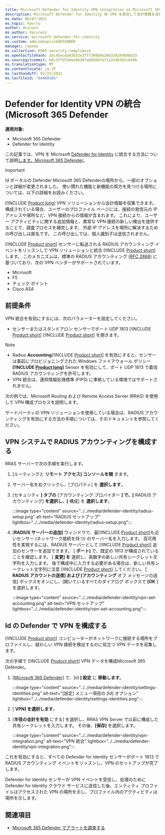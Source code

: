 ```yaml
---
title: Microsoft Defender for Identity VPN integration in Microsoft 365 Defender
description: Microsoft Defender for Identity 用 VPN を統合して会計情報を収集する方法について説明します。Microsoft 365 Defender
ms.date: 06/07/2021
ms.topic: how-to
author: dcurwin
ms.author: dacurwin
ms.service: microsoft-defender-for-identity
ms.custom: admindeeplinkDEFENDER
manager: raynew
ms.collection: M365-security-compliance
ms.openlocfilehash: a5c45ecda43b32e37f7309b9a2de33810d60bd15
ms.sourcegitcommit: b0c3ffd7ddee9b30fab85047a71a31483b5c649b
ms.translationtype: MT
ms.contentlocale: ja-JP
ms.lasthandoff: 03/25/2022
ms.locfileid: "64469165"
---
```

# <a name="defender-for-identity-vpn-integration-in-microsoft-365-defender"></a>Defender for Identity VPN の統合 (Microsoft 365 Defender

**適用対象:**

- Microsoft 365 Defender
- Defender for Identity

この記事では、VPN を Microsoft [Defender for Identity](/defender-for-identity) に統合する方法について説明[します。Microsoft 365 Defender](/microsoft-365/security/defender/overview-security-center)。

>[!IMPORTANT]
>Id ポータルの Defender Microsoft 365 Defenderの場所<a href="https://go.microsoft.com/fwlink/p/?linkid=2077139" target="_blank"></a>から、一部のオプションと詳細が変更されました。 使い慣れた機能と新機能の両方を見つける場所については、以下の詳細をお読みください。

[!INCLUDE [Product long](includes/product-long.md)] VPN ソリューションから会計情報を収集できます。 構成されている場合、ユーザーのプロファイル ページには、接続の発信元の IP アドレスや場所など、VPN 接続からの情報が含まれます。 これにより、ユーザー アクティビティに関する追加情報と、異常な VPN 接続の新しい検出を提供することで、調査プロセスを補完します。 外部 IP アドレスを場所に解決するための呼び出しは匿名です。 この呼び出しでは、個人識別子は送信されません。

[!INCLUDE [Product short](includes/product-short.md)] センサーに転送される RADIUS アカウンティング イベントをリッスンして VPN ソリューションと統合 [!INCLUDE [Product short](includes/product-short.md)] します。 このメカニズムは、標準の RADIUS アカウンティング ([RFC 2866](https://tools.ietf.org/html/rfc2866)) に基づいており、次の VPN ベンダーがサポートされています。

- Microsoft
- F5
- チェック ポイント
- Cisco ASA

## <a name="prerequisites"></a>前提条件

VPN 統合を有効にするには、次のパラメーターを設定してください。

- センサーまたはスタンドアロン センサーでポート UDP 1813 [!INCLUDE [Product short](includes/product-short.md)] [!INCLUDE [Product short](includes/product-short.md)] を開きます。

> [!NOTE]
>
> - Radius **Accounting**[!INCLUDE [Product short](includes/product-short.md)] を有効にすると、センサーは事前にプロビジョニングされた Windows ファイアウォール ポリシー **[!INCLUDE [Product long](includes/product-long.md)]** Sensor を有効にして、ポート UDP 1813 で着信 RADIUS アカウンティングを許可します。
> - VPN 統合は、連邦情報処理標準 (FIPS) に準拠している環境ではサポートされません。

次の例では、Microsoft Routing および Remote Access Server (RRAS) を使用して VPN 構成プロセスを説明します。

サードパーティの VPN ソリューションを使用している場合は、RADIUS アカウンティングを有効にする方法の手順については、そのドキュメントを参照してください。

## <a name="configure-radius-accounting-on-the-vpn-system"></a>VPN システムで RADIUS アカウンティングを構成する

RRAS サーバーで次の手順を実行します。

1. [ルーティングと **リモート アクセス] コンソールを開** きます。
1. サーバー名を右クリックし、[プロパティ] を **選択します**。
1. [セキュリティ **] タブの** [アカウンティング プロバイダー **] で、[** RADIUS アカウンティング] **を選択し、[** 構成] を **選択します**。

   :::image type="content" source="../../media/defender-identity/radius-setup.png" alt-text="RADIUS セットアップ" lightbox="../../media/defender-identity/radius-setup.png":::

1. [**RADIUS サーバーの追加]** ウィンドウで、最[!INCLUDE [Product short](includes/product-short.md)]も近いセンサー (ネットワーク接続を持つ) のサーバー名を入力します。 高可用性を実現するには、RADIUS サーバーとして [!INCLUDE [Product short](includes/product-short.md)] 追加のセンサーを追加できます。 [ **ポート]** で、既定の 1813 が構成されていることを確認します。 [ **変更] を** 選択し、英数字の新しい共有シークレット文字列を入力します。 後で構成中に入力する必要がある場合は、新しい共有シークレット文字列に注意 [!INCLUDE [Product short](includes/product-short.md)] してください。 [ **RADIUS アカウントの送信] および [アカウンティング** オフ メッセージの送信] ボックスをオンにし、[開いているすべてのダイアログ ボックスで **[OK** ] を選択します。

   :::image type="content" source="../../media/defender-identity/vpn-set-accounting.png" alt-text="VPN セットアップ" lightbox="../../media/defender-identity/vpn-set-accounting.png":::

## <a name="configure-vpn-in-defender-for-identity"></a>Id の Defender で VPN を構成する

[!INCLUDE [Product short](includes/product-short.md)] コンピューターがネットワークに接続する場所をプロファイルし、疑わしい VPN 接続を検出するのに役立つ VPN データを収集します。

次の手順で [!INCLUDE [Product short](includes/product-short.md)] VPN データを構成Microsoft 365 Defender。

1. [<a href="https://go.microsoft.com/fwlink/p/?linkid=2077139" target="_blank">Microsoft 365 Defender</a>] で、[id **] 設定** に **移動します**。

   :::image type="content" source="../../media/defender-identity/settings-identities.png" alt-text="[設定] メニュー項目の [Id] オプション" lightbox="../../media/defender-identity/settings-identities.png":::

1. [ **VPN] を選択します**。
1. [**半径の会計を有効** にする]  を選択し、RRAS VPN Server で以前に構成した共有シークレットを入力します。 その後、**[保存]** を選択します。

   :::image type="content" source="../../media/defender-identity/vpn-integration.png" alt-text="VPN 統合" lightbox="../../media/defender-identity/vpn-integration.png":::

これを有効にすると、すべての Defender for Identity センサーがポート 1813 で RADIUS アカウンティング イベントをリッスンし、VPN のセットアップが完了します。

Defender for Identity センサーが VPN イベントを受信し、処理のために Defender for Identity クラウド サービスに送信した後、エンティティ プロファイルはアクセスされた VPN の場所を示し、プロファイル内のアクティビティは場所を示します。

## <a name="see-also"></a>関連項目

- [Microsoft 365 Defender でアラートを調査する](../defender/investigate-alerts.md)
